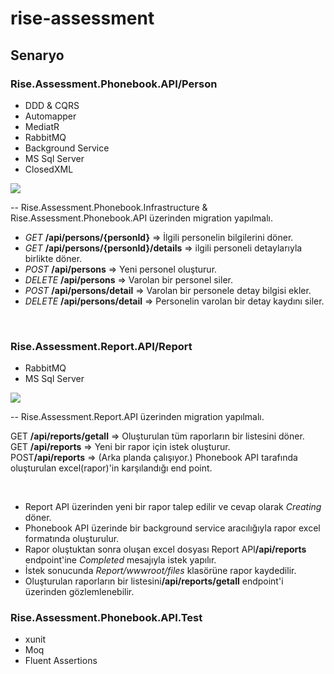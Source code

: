 # rise-assessment

## Senaryo

### Rise.Assessment.Phonebook.API/Person

- DDD & CQRS
- Automapper
- MediatR
- RabbitMQ
- Background Service
- MS Sql Server
- ClosedXML

![](https://raw.githubusercontent.com/mustafadikyar/rise-assessment/master/files/phonebook.png?token=AJW7UPZOPAUTVH6V7SDQEADBNAZMW)

-- Rise.Assessment.Phonebook.Infrastructure & Rise.Assessment.Phonebook.API üzerinden migration yapılmalı. <br/>

- *GET* **​/api​/persons​/{personId}** => İlgili personelin bilgilerini döner. <br/>
- *GET* **​/api​/persons​/{personId}​/details** => ilgili personeli detaylarıyla birlikte döner. <br/>
- *POST* **​/api​/persons** => Yeni personel oluşturur. <br/>
- *DELETE* **​/api​/persons** => Varolan bir personel siler. <br/>
- *POST* **​/api​/persons​/detail** => Varolan bir personele detay bilgisi ekler. <br/> 
- *DELETE* **​/api​/persons​/detail** => Personelin varolan bir detay kaydını siler. <br/>

<br/>

### Rise.Assessment.Report.API/Report

- RabbitMQ
- MS Sql Server

![](https://raw.githubusercontent.com/mustafadikyar/rise-assessment/master/files/report.png?token=AJW7UP2PKBJMGBFHCRH4AZLBNAZOC)

-- Rise.Assessment.Report.API üzerinden migration yapılmalı. <br/>

GET **​/api​/reports​/getall** => Oluşturulan tüm raporların bir listesini döner. <br/>
GET **​/api​/reports** => Yeni bir rapor için istek oluşturur.<br/>
POST **​/api​/reports** => (Arka planda çalışıyor.) Phonebook API tarafında oluşturulan excel(rapor)'in karşılandığı end point. <br/>

<br/>

- Report API üzerinden yeni bir rapor talep edilir ve cevap olarak *Creating* döner.
- Phonebook API üzerinde bir background service aracılığıyla rapor excel formatında oluşturulur. 
- Rapor oluştuktan sonra oluşan excel dosyası Report API  **​/api​/reports** endpoint'ine *Completed* mesajıyla istek yapılır.
- İstek sonucunda *Report/wwwroot/files* klasörüne rapor kaydedilir.
- Oluşturulan raporların bir listesini **​/api​/reports​/getall** endpoint'i üzerinden gözlemlenebilir.

### Rise.Assessment.Phonebook.API.Test
- xunit
- Moq
- Fluent Assertions
